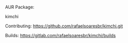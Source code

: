 AUR Package:


kimchi

Contributing: https://github.com/rafaelsoaresbr/kimchi.git

Builds: https://gitlab.com/rafaelsoaresbr/kimchi/builds
